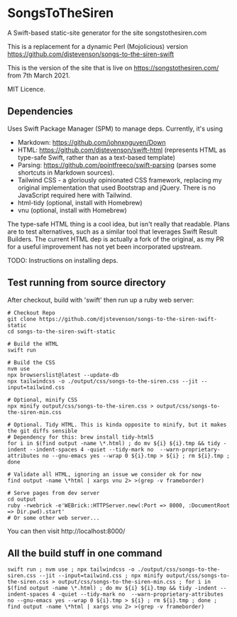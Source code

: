 # SongsToTheSiren

A Swift-based static-site generator for the site songstothesiren.com

This is a replacement for a dynamic Perl (Mojolicious) version https://github.com/djstevenson/songs-to-the-siren-swift

This is the version of the site that is live on https://songstothesiren.com/ from 7th March 2021.

MIT Licence.

## Dependencies

Uses Swift Package Manager (SPM) to manage deps. Currently, it's using

 * Markdown: https://github.com/johnxnguyen/Down
 * HTML: https://github.com/djstevenson/swift-html (represents HTML as type-safe Swift, rather than as a text-based template)
 * Parsing: https://github.com/pointfreeco/swift-parsing (parses some shortcuts in Markdown sources).
 * Tailwind CSS - a gloriously opinionated CSS framework, replacing my original implementation that used Bootstrap and jQuery. There is no JavaScript required here with Tailwind.
 * html-tidy (optional, install with Homebrew)
 * vnu (optional, install with Homebrew)

The type-safe HTML thing is a cool idea, but isn't really that readable. Plans are to test alternatives, such as a similar tool that leverages Swift Result Builders. The current HTML dep is actually a fork of the original, as my PR for a useful improvement has not yet been incorporated upstream.

TODO: Instructions on installing deps.


## Test running from source directory

After checkout, build with 'swift' then run up a ruby web server:

```
# Checkout Repo
git clone https://github.com/djstevenson/songs-to-the-siren-swift-static
cd songs-to-the-siren-swift-static

# Build the HTML
swift run

# Build the CSS
nvm use
npx browserslist@latest --update-db
npx tailwindcss -o ./output/css/songs-to-the-siren.css --jit --input=tailwind.css

# Optional, minify CSS
npx minify output/css/songs-to-the-siren.css > output/css/songs-to-the-siren-min.css

# Optional. Tidy HTML. This is kinda opposite to minify, but it makes the git diffs sensible
# Dependency for this: brew install tidy-html5
for i in $(find output -name \*.html) ; do mv ${i} ${i}.tmp && tidy -indent --indent-spaces 4 -quiet --tidy-mark no  --warn-proprietary-attributes no --gnu-emacs yes --wrap 0 ${i}.tmp > ${i} ; rm ${i}.tmp ; done

# Validate all HTML, ignoring an issue we consider ok for now
find output -name \*html | xargs vnu 2> >(grep -v frameborder)

# Serve pages from dev server
cd output
ruby -rwebrick -e'WEBrick::HTTPServer.new(:Port => 8000, :DocumentRoot => Dir.pwd).start'
# Or some other web server...
```

You can then visit http://localhost:8000/

## All the build stuff in one command

```
swift run ; nvm use ; npx tailwindcss -o ./output/css/songs-to-the-siren.css --jit --input=tailwind.css ; npx minify output/css/songs-to-the-siren.css > output/css/songs-to-the-siren-min.css ; for i in $(find output -name \*.html) ; do mv ${i} ${i}.tmp && tidy -indent --indent-spaces 4 -quiet --tidy-mark no  --warn-proprietary-attributes no --gnu-emacs yes --wrap 0 ${i}.tmp > ${i} ; rm ${i}.tmp ; done ; find output -name \*html | xargs vnu 2> >(grep -v frameborder)
```



